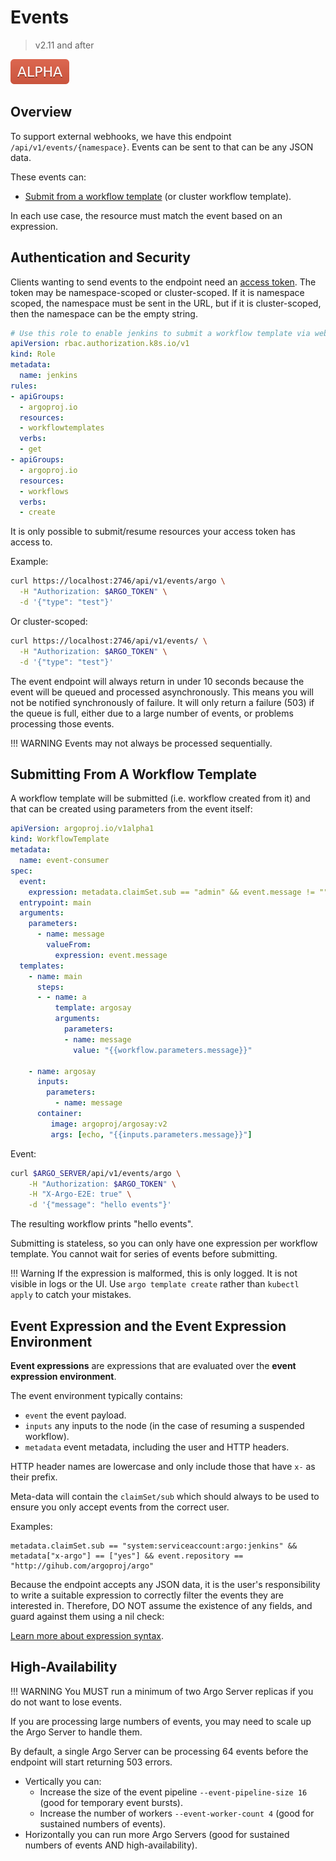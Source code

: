 # Events

> v2.11 and after

![alpha](assets/alpha.svg)

## Overview

To support external webhooks, we have this endpoint `/api/v1/events/{namespace}`. Events can be sent to that can be any JSON data.

These events can:

* [Submit from a workflow template](#submitting-from-a-workflow-template) (or cluster workflow template).

In each use case, the resource must match the event based on an expression.

## Authentication and Security

Clients wanting to send events to the endpoint need an [access token](access-token.md).  The token may be namespace-scoped or cluster-scoped. If it is namespace scoped, the namespace must be sent in the URL, but if it is cluster-scoped, then the namespace can be the empty string.  

```yaml
# Use this role to enable jenkins to submit a workflow template via webhook.
apiVersion: rbac.authorization.k8s.io/v1
kind: Role
metadata:
  name: jenkins
rules:
- apiGroups:
  - argoproj.io
  resources:
  - workflowtemplates
  verbs:
  - get
- apiGroups:
  - argoproj.io
  resources:
  - workflows
  verbs:
  - create
```

It is only possible to submit/resume resources your access token has access to. 

Example:

```bash
curl https://localhost:2746/api/v1/events/argo \
  -H "Authorization: $ARGO_TOKEN" \
  -d '{"type": "test"}'
```

Or cluster-scoped:

```bash
curl https://localhost:2746/api/v1/events/ \
  -H "Authorization: $ARGO_TOKEN" \
  -d '{"type": "test"}'
```

The event endpoint will always return in under 10 seconds because the event will be queued and processed asynchronously. This means you will not be notified synchronously of failure. It will only return a failure (503) if the queue is full, either due to a large number of events, or problems processing those events.  

!!! WARNING
    Events may not always be processed sequentially.   
  
## Submitting From A Workflow Template

A workflow template will be submitted (i.e. workflow created from it) and that can be created using parameters from the event itself:

```yaml
apiVersion: argoproj.io/v1alpha1
kind: WorkflowTemplate
metadata:
  name: event-consumer
spec:
  event:
    expression: metadata.claimSet.sub == "admin" && event.message != "" && metadata["x-argo-e2e"] == ["true"]
  entrypoint: main
  arguments:
    parameters:
      - name: message
        valueFrom:
          expression: event.message
  templates:
    - name: main
      steps:
      - - name: a
          template: argosay
          arguments:
            parameters:
            - name: message
              value: "{{workflow.parameters.message}}"

    - name: argosay
      inputs:
        parameters:
          - name: message
      container:
         image: argoproj/argosay:v2
         args: [echo, "{{inputs.parameters.message}}"]
```

Event:

```bash
curl $ARGO_SERVER/api/v1/events/argo \
    -H "Authorization: $ARGO_TOKEN" \
    -H "X-Argo-E2E: true" \
    -d '{"message": "hello events"}'
```

The resulting workflow prints "hello events".

Submitting is stateless, so you can only have one expression per workflow template. You cannot wait for series of events before submitting.

!!! Warning
    If the expression is malformed, this is only logged. It is not visible in logs or the UI. Use `argo template create` rather than `kubectl apply` to catch your mistakes.


## Event Expression and the Event Expression Environment

**Event expressions** are expressions that are evaluated over the **event expression environment**.

The event environment typically contains:

* `event` the event payload.
* `inputs` any inputs to the node (in the case of resuming a suspended workflow).
* `metadata` event metadata, including the user and  HTTP headers.

HTTP header names are lowercase and only include those that have `x-` as their prefix.

Meta-data will contain the `claimSet/sub` which should always to be used to ensure you only accept events from the correct user. 

Examples:

```
metadata.claimSet.sub == "system:serviceaccount:argo:jenkins" && metadata["x-argo"] == ["yes"] && event.repository == "http://gihub.com/argoproj/argo"
```

Because the endpoint accepts any JSON data, it is the user's responsibility to write a suitable expression to correctly filter the events they are interested in. Therefore, DO NOT assume the existence of any fields, and guard against them using a nil check:

[Learn more about expression syntax](https://github.com/antonmedv/expr).

## High-Availability

!!! WARNING
    You MUST run a minimum of two Argo Server replicas if you do not want to lose events. 

If you are processing large numbers of events, you may need to scale up the Argo Server to handle them. 

By default, a single Argo Server can be processing 64 events before the endpoint will start returning 503 errors.

* Vertically you can: 
  * Increase the size of the event pipeline `--event-pipeline-size 16` (good for temporary event bursts).
  * Increase the number of workers `--event-worker-count 4` (good for sustained numbers of events).
* Horizontally you can run more Argo Servers (good for sustained numbers of events AND high-availability).
